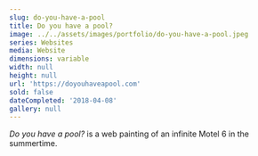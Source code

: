```yaml
---
slug: do-you-have-a-pool
title: Do you have a pool?
image: ../../assets/images/portfolio/do-you-have-a-pool.jpeg
series: Websites
media: Website
dimensions: variable
width: null
height: null
url: 'https://doyouhaveapool.com'
sold: false
dateCompleted: '2018-04-08'
gallery: null
---
```

_Do you have a pool?_ is a web painting of an infinite Motel 6 in the summertime.
